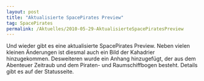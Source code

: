 ```yaml
---
layout: post
title: "Aktualisierte SpacePirates Preview"
tag: SpacePirates
permalink: /Aktuelles/2010-05-29-AktualisierteSpacePiratesPreview
---
```


Und wieder gibt es eine aktualisierte SpacePirates Preview. Neben vielen kleinen Änderungen ist diesmal auch ein Bild der Kahadrier hinzugekommen. Desweiteren wurde ein Anhang hinzugefügt, der aus dem Abenteuer Zeitraub und dem Piraten- und Raumschiffbogen besteht. Details gibt es auf der Statusseite.


